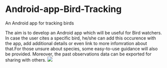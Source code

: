 # Android-app-Bird-Tracking
An Android app for tracking birds

The aim is to develop an Android app which will be useful for Bird watchers. In case the user cites a specific bird, he/she can add this occurence with the app, add additional details or even link to more infomration about that.For those unsure about species, some easy-to-use guidance will also be provided. Moreover, the past observations data can be exported for sharing with others. 
![](Image/Apppic.jpg)

